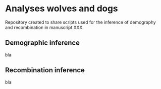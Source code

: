 # Analyses wolves and dogs
Repository created to share scripts used for the inference of demography and recombination in manuscript XXX. 

## Demographic inference
bla

## Recombination inference
bla
